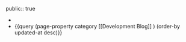 public:: true

-
- {{query (page-property category [[Development Blog]] ) (order-by updated-at desc)}}